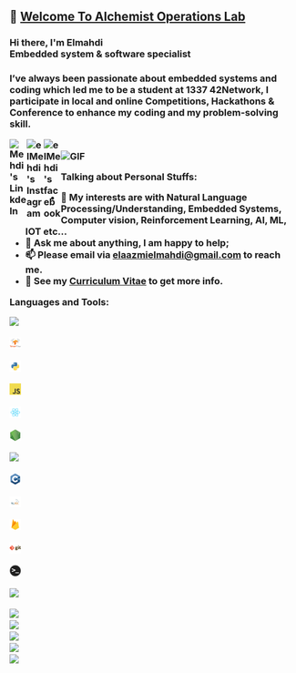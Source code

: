 ## 👋 [Welcome To Alchemist Operations Lab](https://github.com/Alcheemiist/Alcheemiist)

<h3> Hi there, I'm Elmahdi <br> Embedded system & software specialist <h3>

 I’ve always been passionate about embedded systems and coding which led me to be a student at 1337 42Network, 
 I participate in local and online Competitions, Hackathons & Conference to enhance my coding and my problem-solving skill.


<a  href="https://www.linkedin.com/in/elmahdielaazmi/"><img  align="left"  alt="Mehdi's LinkdeIn"  width="30px"  src="https://cdn.jsdelivr.net/npm/simple-icons@v3/icons/linkedin.svg"/>
</a>


<a  href="https://www.instagram.com/elmahdielaazmi/">
<img  align="left"  alt="elMehdi's Instagram"  width="30px"  src="https://cdn.jsdelivr.net/npm/simple-icons@v3/icons/instagram.svg"  />
</a>

<a  href="https://www.facebook.com/elmahdielaazmi">
<img  align="left"  alt="elMehdi's facebook"  width="30px"  src="https://cdn.jsdelivr.net/npm/simple-icons@v3/icons/facebook.svg"  />
</a>

<br>
<img  align="center
"  alt="GIF"  src="https://i.pinimg.com/originals/68/f3/ff/68f3ff8ddc1699f6234abee4e1d58dd9.gif"  />

**Talking about Personal Stuffs:**

- 🤔 My interests are with **Natural Language Processing/Understanding, Embedded Systems, Computer vision, Reinforcement Learning, AI, ML, IOT etc...** 
- 💬 Ask me about anything, I am happy to help;
- 📫 Please email via elaazmielmahdi@gmail.com to reach me.
- 📝 See my [Curriculum Vitae](https://www.eelaazmi.me) to get more info.
 

 **Languages and Tools:**

<code><img  height="20"  src="https://pytorch.org/assets/images/pytorch-logo.png"></code>

<code><img  height="20"  src="https://raw.githubusercontent.com/github/explore/80688e429a7d4ef2fca1e82350fe8e3517d3494d/topics/tensorflow/tensorflow.png"></code>

<code><img  height="20"  src="https://raw.githubusercontent.com/github/explore/80688e429a7d4ef2fca1e82350fe8e3517d3494d/topics/python/python.png"></code>

<code><img  height="20"  src="https://raw.githubusercontent.com/github/explore/80688e429a7d4ef2fca1e82350fe8e3517d3494d/topics/javascript/javascript.png"></code>

<code><img  height="20"  src="https://raw.githubusercontent.com/github/explore/80688e429a7d4ef2fca1e82350fe8e3517d3494d/topics/react/react.png"></code>

<code><img  height="20"  src="https://raw.githubusercontent.com/github/explore/80688e429a7d4ef2fca1e82350fe8e3517d3494d/topics/nodejs/nodejs.png"></code>

<code><img  height="20"  src="https://cdn.icon-icons.com/icons2/2415/PNG/512/c_line_logo_icon_146612.png"></code>

<code><img  height="20"  src="https://raw.githubusercontent.com/github/explore/80688e429a7d4ef2fca1e82350fe8e3517d3494d/topics/cpp/cpp.png"></code>

<code><img  height="20"  src="https://raw.githubusercontent.com/github/explore/80688e429a7d4ef2fca1e82350fe8e3517d3494d/topics/mysql/mysql.png"></code>

<code><img  height="20"  src="https://raw.githubusercontent.com/github/explore/80688e429a7d4ef2fca1e82350fe8e3517d3494d/topics/firebase/firebase.png"></code>

<code><img  height="20"  src="https://raw.githubusercontent.com/github/explore/80688e429a7d4ef2fca1e82350fe8e3517d3494d/topics/git/git.png"></code>

<code><img  height="20"  src="https://raw.githubusercontent.com/github/explore/80688e429a7d4ef2fca1e82350fe8e3517d3494d/topics/terminal/terminal.png">
</code>

<code><img  height="20"  src="https://cdn-icons-png.flaticon.com/512/919/919855.png">
</code>

<code><img  height="20"  src="https://www.clipartmax.com/png/full/117-1179524_icon-arduino-arduino-logo.png">
</code>
<code><img  height="20"  src="https://cdn.icon-icons.com/icons2/2415/PNG/512/docker_original_logo_icon_146556.png">
</code>
<code><img  height="20"  src="https://paranoiaque.fr/wp-content/uploads/2019/07/533a30ab9c.png">
</code>
<code><img  height="20"  src="https://cdn4.iconfinder.com/data/icons/technology-83/1000/embedded_device_embedded_system_internet_embedding_embedded_systems_iot_embedded-1024.png">
</code>
<code><img  height="20"  src="https://i.pinimg.com/564x/8c/b1/8c/8cb18c72082d13eb581cf6d452e8e266.jpg
">
</code>
